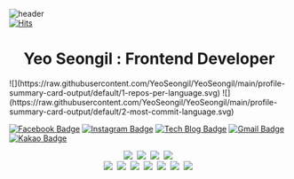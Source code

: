![header](https://capsule-render.vercel.app/api?type=soft&color=auto&height=150&section=header&text=YeoSeongil&fontSize=70&animation=twinkling)     
[![Hits](https://hits.seeyoufarm.com/api/count/incr/badge.svg?url=https%3A%2F%2Fgithub.com%2FYeoSeongil%2Fhit-counter&count_bg=%2393E1DC&title_bg=%23929292&icon=&icon_color=%23FFFFFF&title=hits&edge_flat=false)](https://hits.seeyoufarm.com)        
<h1 align="center">Yeo Seongil : Frontend Developer</h1>
![](https://raw.githubusercontent.com/YeoSeongil/YeoSeongil/main/profile-summary-card-output/default/1-repos-per-language.svg)
![](https://raw.githubusercontent.com/YeoSeongil/YeoSeongil/main/profile-summary-card-output/default/2-most-commit-language.svg)       


[![Facebook Badge](https://img.shields.io/badge/facebook-1877f2?style=flat-square&logo=facebook&logoColor=white&link=https://www.facebook.com/profile.php?id=100006827970975)](https://www.facebook.com/profile.php?id=100006827970975)
[![Instagram Badge](http://img.shields.io/badge/-Instagram%20-ff69b4?style=flat-square&logo=instagram&logoColor=white&link=https://www.instagram.com/zlo.orv.ko/)](https://www.instagram.com/zlo.orv.ko/)
[![Tech Blog Badge](http://img.shields.io/badge/-Tech%20blog-black?style=flat-square&logo=github&link=https://velog.io/@seongil_yeo)](https://velog.io/@seongil_yeo)
[![Gmail Badge](https://img.shields.io/badge/Gmail-d14836?style=flat-square&logo=Gmail&logoColor=white&link=mailto:seongil5803@gmail.com)](mailto:seongil5803@gmail.com)
[![Kakao Badge](https://img.shields.io/badge/Kakao-yellow?style=flat-square&logo=Kakao&logoColor=white&link=mailto:seongil5803@naver.com)](mailto:seongil5803@naver.com)

 

<p align="center">
  <img src="https://img.shields.io/badge/JavaScript-yellow?style=flat-square&logo=JavaScript&logoColor=white"/></a>&nbsp 
  <img src="https://img.shields.io/badge/TypeScript-blue?style=flat-square&logo=TypeScript&logoColor=white"/></a>&nbsp 
  <img src="https://img.shields.io/badge/React-243b5b?style=flat-square&logo=React&logoColor=white"/></a>&nbsp 
  <img src="https://img.shields.io/badge/Redux-764ABC?style=flat-square&logo=Redux&logoColor=white"/></a>&nbsp 
  <br>
  <img src="https://img.shields.io/badge/MongoDB-47A248?style=flat-square&logo=MongoDB&logoColor=white"/></a>&nbsp 
  <img src="https://img.shields.io/badge/Firebase-FF1111?style=flat-square&logo=Firebase&logoColor=white"/></a>&nbsp 
  <img src="https://img.shields.io/badge/GraphQL-E10098?style=flat-square&logo=GraphQL&logoColor=white"/></a>&nbsp 
  <img src="https://img.shields.io/badge/npm-CB3837?style=flat-square&logo=NPM&logoColor=white"/></a>&nbsp 
  <img src="https://img.shields.io/badge/Node.js-green?style=flat-square&logo=node.js&logoColor=white"/></a>&nbsp 
  <img src="https://img.shields.io/badge/css-1572B6?style=flat-square&logo=css3&logoColor=white"/></a>&nbsp 
  <img src="https://img.shields.io/badge/Next.js-000000?style=flat-square&logo=Next.js&logoColor=white"/></a>&nbsp 
</p>
